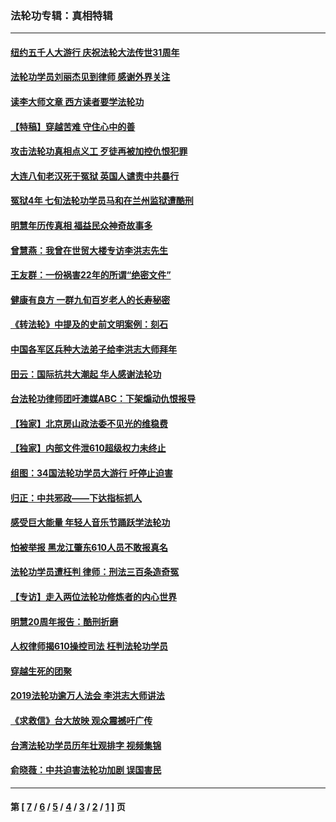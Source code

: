 ### 法轮功专辑：真相特辑
---
#### [纽约五千人大游行 庆祝法轮大法传世31周年](../../pages/nf4389/n13995110.md?09010430) 
#### [法轮功学员刘丽杰见到律师 感谢外界关注](../../pages/nf4389/n13927012.md?09010430) 
#### [读李大师文章 西方读者要学法轮功](../../pages/nf4389/n13925142.md?09010430) 
#### [【特稿】穿越苦难 守住心中的善](../../pages/nf4389/n13784979.md?09010430) 
#### [攻击法轮功真相点义工 歹徒再被加控仇恨犯罪](../../pages/nf4389/n13601019.md?09010430) 
#### [大连八旬老汉死于冤狱 英国人谴责中共暴行](../../pages/nf4389/n13480118.md?09010430) 
#### [冤狱4年 七旬法轮功学员马和在兰州监狱遭酷刑](../../pages/nf4389/n13304688.md?09010430) 
#### [明慧年历传真相 福益民众神奇故事多](../../pages/nf4389/n13294545.md?09010430) 
#### [曾慧燕：我曾在世贸大楼专访李洪志先生](../../pages/nf4389/n12898729.md?09010430) 
#### [王友群：一份祸害22年的所谓“绝密文件”](../../pages/nf4389/n12871750.md?09010430) 
#### [健康有良方 一群九旬百岁老人的长寿秘密](../../pages/nf4389/n12847475.md?09010430) 
#### [《转法轮》中提及的史前文明案例：刻石](../../pages/nf4389/n12758577.md?09010430) 
#### [中国各军区兵种大法弟子给李洪志大师拜年](../../pages/nf4389/n12750047.md?09010430) 
#### [田云：国际抗共大潮起 华人感谢法轮功](../../pages/nf4389/n12357708.md?09010430) 
#### [台法轮功律师团吁澳媒ABC：下架煽动仇恨报导](../../pages/nf4389/n12279917.md?09010430) 
#### [【独家】北京房山政法委不见光的维稳费](../../pages/nf4389/n12031979.md?09010430) 
#### [【独家】内部文件泄610超级权力未终止](../../pages/nf4389/n12023895.md?09010430) 
#### [组图：34国法轮功学员大游行 吁停止迫害](../../pages/nf4389/n11492658.md?09010430) 
#### [归正：中共邪政——下达指标抓人](../../pages/nf4389/n11474770.md?09010430) 
#### [感受巨大能量 年轻人音乐节踊跃学法轮功](../../pages/nf4389/n11441981.md?09010430) 
#### [怕被举报 黑龙江肇东610人员不敢报真名](../../pages/nf4389/n11436499.md?09010430) 
#### [法轮功学员遭枉判 律师：刑法三百条造奇冤](../../pages/nf4389/n11433943.md?09010430) 
#### [【专访】走入两位法轮功修炼者的内心世界](../../pages/nf4389/n11415623.md?09010430) 
#### [明慧20周年报告：酷刑折磨](../../pages/nf4389/n11387954.md?09010430) 
#### [人权律师揭610操控司法 枉判法轮功学员](../../pages/nf4389/n11313370.md?09010430) 
#### [穿越生死的团聚](../../pages/nf4389/n11258922.md?09010430) 
#### [2019法轮功逾万人法会 李洪志大师讲法](../../pages/nf4389/n11265303.md?09010430) 
#### [《求救信》台大放映 观众震撼吁广传](../../pages/nf4389/n10922251.md?09010430) 
#### [台湾法轮功学员历年壮观排字 视频集锦](../../pages/nf4389/n10878789.md?09010430) 
#### [俞晓薇：中共迫害法轮功加剧 误国害民](../../pages/nf4389/n10859260.md?09010430) 

---
#### 第 [ [7](./7.md?09010430) / [6](./6.md?09010430) / [5](./5.md?09010430) / [4](./4.md?09010430) / [3](./3.md?09010430) / [2](./2.md?09010430) / [1](./1.md?09010430) ] 页
